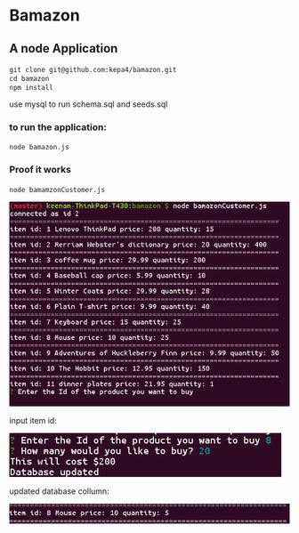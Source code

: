 # Bamazon

## A node Application 

``` 
git clone git@github.com:kepa4/bamazon.git 
cd bamazon
npm install
```
use mysql to run schema.sql and seeds.sql

### to run the application: 
`node bamazon.js`

### Proof it works

`node bamamzonCustomer.js`

![node command](https://github.com/kepa4/bamazon/blob/master/pictures/nodeBamazom.png?raw=true)

input item id:

![input item id](https://raw.githubusercontent.com/kepa4/bamazon/master/pictures/inputId.png)

updated database collumn:

![updated database collumn](https://github.com/kepa4/bamazon/blob/master/pictures/updatedCollumn.png?raw=true)
